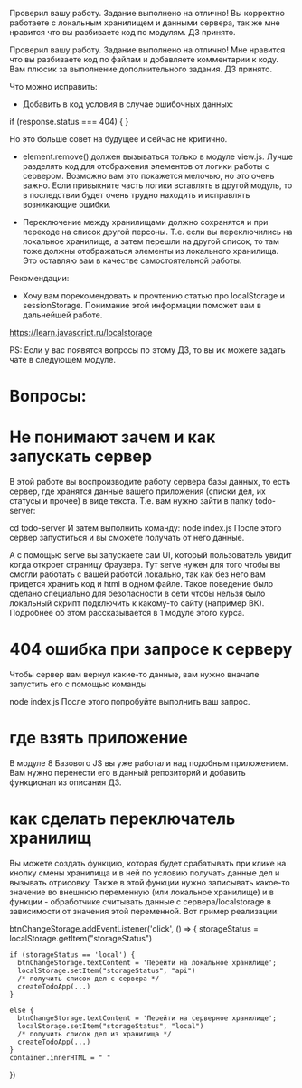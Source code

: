 Проверил вашу работу. Задание выполнено на отлично! Вы корректно работаете с локальным хранилищем и данными сервера, так же мне нравится что вы разбиваете код по модулям. ДЗ принято.

Проверил вашу работу. Задание выполнено на отлично! Мне нравится что вы разбиваете код по файлам и добавляете комментарии к коду. Вам плюсик за выполнение дополнительного задания. ДЗ принято.

Что можно исправить:
- Добавить в код условия в случае ошибочных данных:

if (response.status === 404) {
}

Но это больше совет на будущее и сейчас не критично.

- element.remove() должен вызываться только в модуле view.js. Лучше разделять код для отображения элементов от логики работы с сервером. Возможно вам это покажется мелочью, но это очень важно. Если привыкните часть логики вставлять в другой модуль, то в последствии будет очень трудно находить и исправлять возникающие ошибки.

- Переключение между хранилищами должно сохранятся и при переходе на список другой персоны. Т.е. если вы переключились на локальное хранилище, а затем перешли на другой список, то там тоже должны отображаться элементы из локального хранилища. Это оставляю вам в качестве самостоятельной работы.


Рекомендации:
- Хочу вам порекомендовать к прочтению статью про localStorage и sessionStorage. Понимание этой информации поможет вам в дальнейшей работе.

https://learn.javascript.ru/localstorage

PS: Если у вас появятся вопросы по этому ДЗ, то вы их можете задать чате в следующем модуле.


# Вопросы:

# Не понимают зачем и как запускать сервер
В этой работе вы воспроизводите работу сервера базы данных, то есть сервер, где хранятся данные вашего приложения (списки дел, их статусы и прочее) в виде текста. Т.е. вам нужно зайти в папку todo-server:

cd todo-server
И затем выполнить команду:
node index.js
После этого сервер запуститься и вы сможете получать от него данные.

А с помощью serve вы запускаете сам UI, который пользователь увидит когда откроет страницу браузера. Тут serve нужен для того чтобы вы смогли работать с вашей работой локально, так как без него вам придется хранить код и html в одном файле. Такое поведение было сделано специально для безопасности в сети чтобы нельзя было локальный скрипт подключить к какому-то сайту (например ВК). Подробнее об этом рассказывается в 1 модуле этого курса.

# 404 ошибка при запросе к серверу
Чтобы сервер вам вернул какие-то данные, вам нужно вначале запустить его с помощью команды

node index.js
После этого попробуйте выполнить ваш запрос.

# где взять приложение
В модуле 8 Базового JS вы уже работали над подобным приложением. Вам нужно перенести его в данный репозиторий и добавить функционал из описания ДЗ.

# как сделать переключатель хранилищ
Вы можете создать функцию, которая будет срабатывать при клике на кнопку смены хранилища и в ней по условию получать данные дел и вызывать отрисовку. Также в этой функции нужно записывать какое-то значение во внешнюю переменную (или локальное хранилище) и в функции - обработчике считывать данные с сервера/localstorage в зависимости от значения этой переменной. Вот пример реализации:

btnChangeStorage.addEventListener('click', () => {
    storageStatus = localStorage.getItem("storageStatus")

    if (storageStatus == 'local') {
      btnChangeStorage.textContent = 'Перейти на локальное хранилище';
      localStorage.setItem("storageStatus", "api")
      /* получить список дел с сервера */  
      createTodoApp(...)
    }

    else {
      btnChangeStorage.textContent = 'Перейти на серверное хранилище';
      localStorage.setItem("storageStatus", "local")
      /* получить список дел из хранилища */  
      createTodoApp(...)
    }
    container.innerHTML = " "
})
